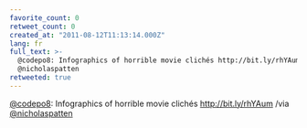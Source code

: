 ```yaml
---
favorite_count: 0
retweet_count: 0
created_at: "2011-08-12T11:13:14.000Z"
lang: fr
full_text: >-
  @codepo8: Infographics of horrible movie clichés http://bit.ly/rhYAum /via
  @nicholaspatten
retweeted: true
---
```


[@codepo8](https://twitter.com/codepo8): Infographics of horrible movie clichés
http://bit.ly/rhYAum /via [@nicholaspatten](https://twitter.com/nicholaspatten)
